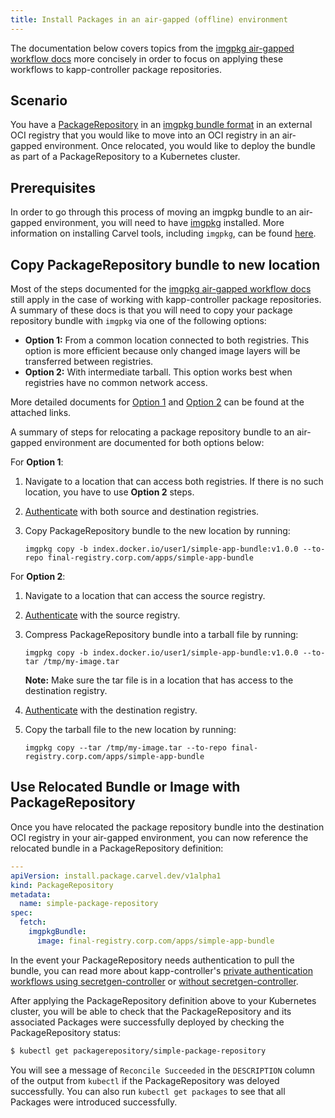 ```yaml
---
title: Install Packages in an air-gapped (offline) environment
---
```


The documentation below covers topics from the [imgpkg air-gapped workflow docs](/imgpkg/docs/latest/air-gapped-workflow)
more concisely in order to focus on applying these workflows to kapp-controller package repositories.

## Scenario

You have a [PackageRepository](packaging#packagerepository-cr) in an [imgpkg bundle format](/imgpkg/docs/latest/resources/#bundle)
in an external OCI registry that you would like to move into an OCI registry in an air-gapped environment. Once relocated, you would
like to deploy the bundle as part of a PackageRepository to a Kubernetes cluster.

## Prerequisites

In order to go through this process of moving an imgpkg bundle to an air-gapped environment, you will need to have [imgpkg](/imgpkg)
installed. More information on installing Carvel tools, including `imgpkg`, can be found [here](/#whole-suite).

## Copy PackageRepository bundle to new location

Most of the steps documented for the [imgpkg air-gapped workflow docs](/imgpkg/docs/latest/air-gapped-workflow#step-1-finding-bundle-in-source-registry)
still apply in the case of working with kapp-controller package repositories. A summary of these docs is that you will need to copy your package repository
bundle with `imgpkg` via one of the following options:

- **Option 1:** From a common location connected to both registries. This option is more efficient because only changed image layers will be transferred between registries.
- **Option 2:** With intermediate tarball. This option works best when registries have no common network access.

More detailed documents for [Option 1](/imgpkg/docs/latest/air-gapped-workflow/#option-1-from-a-location-connected-to-both-registries) and
[Option 2](/imgpkg/docs/latest/air-gapped-workflow/#option-2-with-intermediate-tarball) can be found at the attached links.

A summary of steps for relocating a package repository bundle to an air-gapped environment are documented for both options below:

For **Option 1**:

1. Navigate to a location that can access both registries. If there is no such location, you have to use **Option 2** steps.
1. [Authenticate](/imgpkg/docs/latest/auth.md) with both source and destination registries.
1. Copy PackageRepository bundle to the new location by running:

    ```
    imgpkg copy -b index.docker.io/user1/simple-app-bundle:v1.0.0 --to-repo final-registry.corp.com/apps/simple-app-bundle
    ```

For **Option 2**:

1. Navigate to a location that can access the source registry.
1. [Authenticate](/imgpkg/docs/latest/auth.md) with the source registry.
1. Compress PackageRepository bundle into a tarball file by running:

    ```
    imgpkg copy -b index.docker.io/user1/simple-app-bundle:v1.0.0 --to-tar /tmp/my-image.tar
    ```

    **Note:** Make sure the tar file is in a location that has access to the destination registry.

1. [Authenticate](/imgpkg/docs/latest/auth.md) with the destination registry.

1. Copy the tarball file to the new location by running:

    ```
    imgpkg copy --tar /tmp/my-image.tar --to-repo final-registry.corp.com/apps/simple-app-bundle
    ```

## Use Relocated Bundle or Image with PackageRepository

Once you have relocated the package repository bundle into the destination OCI registry in your air-gapped environment, you can
now reference the relocated bundle in a PackageRepository definition:

```yaml
---
apiVersion: install.package.carvel.dev/v1alpha1
kind: PackageRepository
metadata:
  name: simple-package-repository
spec:
  fetch:
    imgpkgBundle:
      image: final-registry.corp.com/apps/simple-app-bundle
```

In the event your PackageRepository needs authentication to pull the bundle, you can read more about kapp-controller's
[private authentication workflows using secretgen-controller](private-registry-auth.md) or [without secretgen-controller](private-registry-auth.md#packagerepository-authentication-without-secretgen-controller).

After applying the PackageRepository definition above to your Kubernetes cluster, you will be able to check that the PackageRepository and
its associated Packages were successfully deployed by checking the PackageRepository status:

```bash
$ kubectl get packagerepository/simple-package-repository
```

You will see a message of `Reconcile Succeeded` in the `DESCRIPTION` column of the output from `kubectl` if the PackageRepository was deloyed
successfully. You can also run `kubectl get packages` to see that all Packages were introduced successfully.
